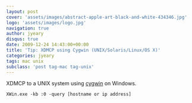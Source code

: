 ```yaml
---
layout: post
cover: 'assets/images/abstract-apple-art-black-and-white-434346.jpg'
logo: 'assets/images/logo.jpg'
navigation: true
author: jyeary
disqus: true
date: 2009-12-24 14:43:00+00:00
title: 'Tip: XDMCP using Cygwin (UNIX/Solaris/Linux/OS X)'
categories: jyeary
tags: mac unix
subclass: 'post tag-mac tag-unix'
---
```

XDMCP to a UNIX system using [cygwin](http://www.cygwin.com/) on Windows.
```
XWin.exe -kb :0 -query [hostname or ip address]
```